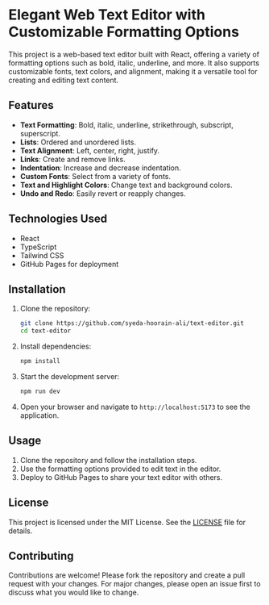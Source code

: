 # Elegant Web Text Editor with Customizable Formatting Options

This project is a web-based text editor built with React, offering a variety of formatting options such as bold, italic, underline, and more. It also supports customizable fonts, text colors, and alignment, making it a versatile tool for creating and editing text content.

## Features

- **Text Formatting**: Bold, italic, underline, strikethrough, subscript, superscript.
- **Lists**: Ordered and unordered lists.
- **Text Alignment**: Left, center, right, justify.
- **Links**: Create and remove links.
- **Indentation**: Increase and decrease indentation.
- **Custom Fonts**: Select from a variety of fonts.
- **Text and Highlight Colors**: Change text and background colors.
- **Undo and Redo**: Easily revert or reapply changes.

## Technologies Used

- React
- TypeScript
- Tailwind CSS
- GitHub Pages for deployment

## Installation

1. Clone the repository:

    ```bash
    git clone https://github.com/syeda-hoorain-ali/text-editor.git
    cd text-editor
    ```

2. Install dependencies:

    ```bash
    npm install
    ```

3. Start the development server:

    ```bash
    npm run dev
    ```

4. Open your browser and navigate to `http://localhost:5173` to see the application.

## Usage

1. Clone the repository and follow the installation steps.
2. Use the formatting options provided to edit text in the editor.
3. Deploy to GitHub Pages to share your text editor with others.

## License

This project is licensed under the MIT License. See the [LICENSE](LICENSE) file for details.

## Contributing

Contributions are welcome! Please fork the repository and create a pull request with your changes. For major changes, please open an issue first to discuss what you would like to change.
